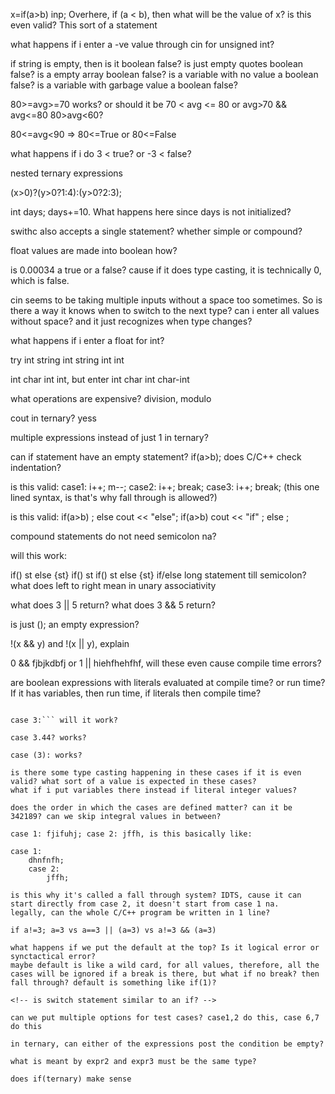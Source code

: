 <!-- what happens if i put `if` in ternary? -->
x=if(a>b) inp; Overhere, if (a < b),  then what will be the value of x? is this even valid? This sort of a statement

what happens if i enter a -ve value through cin for unsigned int?

if string is empty, then is it boolean false?
is just empty quotes boolean false?
is a empty array boolean false?
is a variable with no value a boolean false? is a variable with garbage value a boolean false?

80>=avg>=70 works? or should it be 70 < avg <= 80 or avg>70 && avg<=80
80>avg<60?

80<=avg<90 => 80<=True or 80<=False 


what happens if i do 3 < true? or -3 < false?

nested ternary expressions

(x>0)?(y>0?1:4):(y>0?2:3);

int days; days+=10. What happens here since days is not initialized?

swithc also accepts a single statement? whether simple or compound?

float values are made into boolean how?

is 0.00034 a true or a false? cause if it does type casting, it is technically 0, which is false.

cin seems to be taking multiple inputs without a space too sometimes. So is there a way it knows when to switch to the next type? can i enter all values without space? and it just recognizes when type changes?

what happens if i enter a float for int? 

try int string int
string int int

int char int int, but enter int char int char-int

what operations are expensive? division, modulo

cout in ternary? yess

multiple expressions instead of just 1 in ternary?

can if statement have an empty statement? if(a>b);
does C/C++ check indentation?

is this valid: case1: i++; m--; case2: i++; break; case3: i++; break; (this one lined syntax, is that's why fall through is allowed?)

is this valid: 
if(a>b) ; else cout << "else";
if(a>b) cout << "if" ; else ;

compound statements do not need semicolon na?

will this work:

if() st else {st}
if() st if() st else {st}
if/else long statement till semicolon?
what does left to right mean in unary associativity

what does 3 || 5 return? what does 3 && 5 return?

is just (); an empty expression?

!(x && y) and !(x || y), explain

0 && fjbjkdbfj or 1 || hiehfhehfhf, will these even cause compile time errors?

are boolean expressions with literals evaluated at compile time? or run time? If it has variables, then run time, if literals then compile time?

```case 3:

case 3:``` will it work?

case 3.44? works?

case (3): works?

is there some type casting happening in these cases if it is even valid? what sort of a value is expected in these cases?
what if i put variables there instead if literal integer values?

does the order in which the cases are defined matter? can it be 342189? can we skip integral values in between?

case 1: fjifuhj; case 2: jffh, is this basically like:

case 1:
    dhnfnfh;
    case 2:
        jffh;

is this why it's called a fall through system? IDTS, cause it can start directly from case 2, it doesn't start from case 1 na.
legally, can the whole C/C++ program be written in 1 line?

if a!=3; a=3 vs a==3 || (a=3) vs a!=3 && (a=3)

what happens if we put the default at the top? Is it logical error or synctactical error?
maybe default is like a wild card, for all values, therefore, all the cases will be ignored if a break is there, but what if no break? then fall through? default is something like if(1)?

<!-- is switch statement similar to an if? -->

can we put multiple options for test cases? case1,2 do this, case 6,7 do this

in ternary, can either of the expressions post the condition be empty?

what is meant by expr2 and expr3 must be the same type?

does if(ternary) make sense



